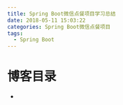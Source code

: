 ```yaml
---
title: Spring Boot微信点餐项目学习总结
date: 2018-05-11 15:03:22
categories: Spring Boot微信点餐项目
tags:
  - Spring Boot
---
```


# 博客目录  

* 